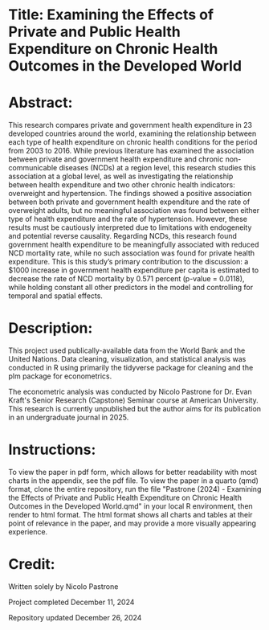 # Title: Examining the Effects of Private and Public Health Expenditure on Chronic Health Outcomes in the Developed World

# Abstract:
This research compares private and government health expenditure in 23 developed countries around the world, examining the relationship between each type of health expenditure on chronic health conditions for the period from 2003 to 2016. While previous literature has examined the association between private and government health expenditure and chronic non-communicable diseases (NCDs) at a region level, this research studies this association at a global level, as well as investigating the relationship between health expenditure and two other chronic health indicators: overweight and hypertension. The findings showed a positive association between both private and government health expenditure and the rate of overweight adults, but no meaningful association was found between either type of health expenditure and the rate of hypertension. However, these results must be cautiously interpreted due to limitations with endogeneity and potential reverse causality. Regarding NCDs, this research found government health expenditure to be meaningfully associated with reduced NCD mortality rate, while no such association was found for private health expenditure. This is this study’s primary contribution to the discussion: a $1000 increase in government health expenditure per capita is estimated to decrease the rate of NCD mortality by 0.571 percent (p-value = 0.0118), while holding constant all other predictors in the model and controlling for temporal and spatial effects.

# Description:
This project used publically-available data from the World Bank and the United Nations. Data cleaning, visualization, and statistical analysis was conducted in R using primarily the tidyverse package for cleaning and the plm package for econometrics.

The econometric analysis was conducted by Nicolo Pastrone for Dr. Evan Kraft's Senior Research (Capstone) Seminar course at American University. This research is currently unpublished but the author aims for its publication in an undergraduate journal in 2025. 

# Instructions:
To view the paper in pdf form, which allows for better readability with most charts in the appendix, see the pdf file. To view the paper in a quarto (qmd) format, clone the entire repository, run the file "Pastrone (2024) - Examining the Effects of Private and Public Health Expenditure on Chronic Health Outcomes in the Developed World.qmd" in your local R environment, then render to html format. The html format shows all charts and tables at their point of relevance in the paper, and may provide a more visually appearing experience.

# Credit:
Written solely by Nicolo Pastrone

Project completed December 11, 2024

Repository updated December 26, 2024
